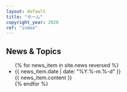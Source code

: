 ```yaml
---
layout: default
title: "ホーム"
copyright_year: 2020
ref: "index"
---
```


<section id="news">
  <h2>News &amp; Topics</h2>
  <ul>
    {% for news_item in site.news reversed %}
      <li>
        <span class="date">{{ news_item.date | date: "%Y.%-m.%-d" }}</span><br>
        {{ news_item.content }}
      </li>
    {% endfor %}
  </ul>
</section>
<!---
<section id="twitter">
  <a class="twitter-timeline" href="https://twitter.com/CsTmu?ref_src=twsrc%5Etfw">Tweets by CsTmu</a> <script async src="https://platform.twitter.com/widgets.js" charset="utf-8"></script>
</section>
--->
